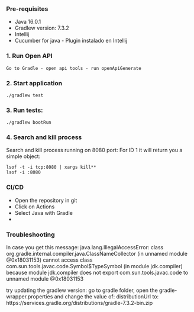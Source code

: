 
###  Pre-requisites
* Java 16.0.1
* Gradlew version: 7.3.2
* Intellij
* Cucumber for java - Plugin instalado en Intellij

###  1. Run Open API

    Go to Gradle - open api tools - run openApiGenerate

###  2. Start application

    ./gradlew test


###  3. Run tests:

    ./gradlew bootRun

### 4. Search and kill process
Search and kill process running on 8080 port:
For ID 1 it will return you a simple object:

    lsof -t -i tcp:8080 | xargs kill**
    lsof -i :8080


### CI/CD
* Open the repository in git
* Click on Actions
* Select Java with Gradle
* 


### Troubleshooting
In case you get this message:
java.lang.IllegalAccessError: class org.gradle.internal.compiler.java.ClassNameCollector (in unnamed module @0x18031153) cannot access class com.sun.tools.javac.code.Symbol$TypeSymbol (in module jdk.compiler) because module jdk.compiler does not export com.sun.tools.javac.code to unnamed module @0x18031153

try updating the gradlew version:
go to gradle folder, open the gradle-wrapper.properties and change the value of: distributionUrl
to: https\://services.gradle.org/distributions/gradle-7.3.2-bin.zip


